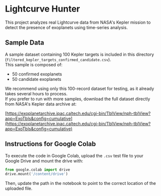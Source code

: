 
# Lightcurve Hunter

This project analyzes real Lightcurve data from NASA's Kepler mission to detect the presence of exoplanets using time-series analysis.

## Sample Data

A sample dataset containing 100 Kepler targets is included in this directory (`filtered_kepler_targets_confirmed_candidate.csv`).  
This sample is composed of:

- 50 confirmed exoplanets  
- 50 candidate exoplanets  

We recommend using only this 100-record dataset for testing, as it already takes several hours to process.  
If you prefer to run with more samples, download the full dataset directly from NASA's Kepler data archive at:

[https://exoplanetarchive.ipac.caltech.edu/cgi-bin/TblView/nph-tblView?app=ExoTbls&config=cumulative](https://exoplanetarchive.ipac.caltech.edu/cgi-bin/TblView/nph-tblView?app=ExoTbls&config=cumulative)

## Instructions for Google Colab

To execute the code in Google Colab, upload the `.csv` test file to your Google Drive and mount the drive with:

```python
from google.colab import drive
drive.mount('/content/drive')
```

Then, update the path in the notebook to point to the correct location of the uploaded file.

